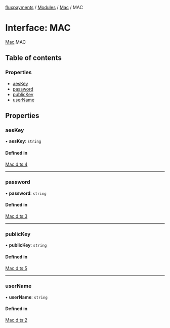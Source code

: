 [fluxpayments](../README.md) / [Modules](../modules.md) / [Mac](../modules/Mac.md) / MAC

# Interface: MAC

[Mac](../modules/Mac.md).MAC

## Table of contents

### Properties

- [aesKey](Mac.MAC.md#aeskey)
- [password](Mac.MAC.md#password)
- [publicKey](Mac.MAC.md#publickey)
- [userName](Mac.MAC.md#username)

## Properties

### aesKey

• **aesKey**: `string`

#### Defined in

[Mac.d.ts:4](https://github.com/fluxpayments1/fluxpayments_api_ts/blob/d73564c3c3fda175c0715054087e792e64b94a1a/src/types/flux_types/Mac.d.ts#L4)

___

### password

• **password**: `string`

#### Defined in

[Mac.d.ts:3](https://github.com/fluxpayments1/fluxpayments_api_ts/blob/d73564c3c3fda175c0715054087e792e64b94a1a/src/types/flux_types/Mac.d.ts#L3)

___

### publicKey

• **publicKey**: `string`

#### Defined in

[Mac.d.ts:5](https://github.com/fluxpayments1/fluxpayments_api_ts/blob/d73564c3c3fda175c0715054087e792e64b94a1a/src/types/flux_types/Mac.d.ts#L5)

___

### userName

• **userName**: `string`

#### Defined in

[Mac.d.ts:2](https://github.com/fluxpayments1/fluxpayments_api_ts/blob/d73564c3c3fda175c0715054087e792e64b94a1a/src/types/flux_types/Mac.d.ts#L2)
